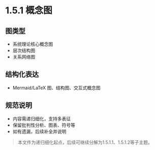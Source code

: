 # 1.5.1 概念图

## 图类型

- 系统理论核心概念图
- 层次结构图
- 关系网络图

## 结构化表达

- Mermaid/LaTeX 图、结构图、交互式概念图

## 规范说明

- 内容需递归细化，支持多表征
- 保留批判性分析、图表、符号等
- 如有遗漏，后续补全并说明

> 本文件为递归细化起点，后续可继续分解为1.5.1.1、1.5.1.2等子主题。
